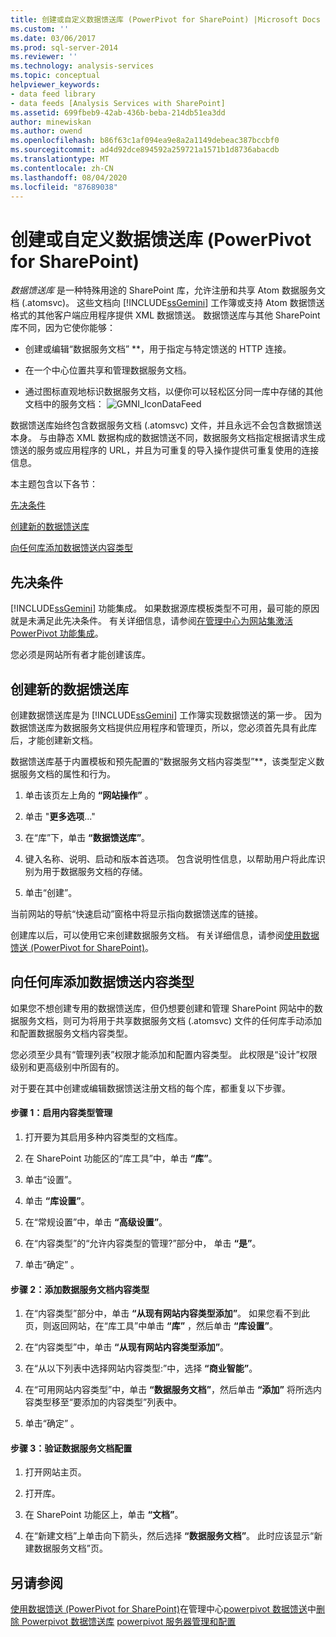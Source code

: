 ```yaml
---
title: 创建或自定义数据馈送库 (PowerPivot for SharePoint) |Microsoft Docs
ms.custom: ''
ms.date: 03/06/2017
ms.prod: sql-server-2014
ms.reviewer: ''
ms.technology: analysis-services
ms.topic: conceptual
helpviewer_keywords:
- data feed library
- data feeds [Analysis Services with SharePoint]
ms.assetid: 699fbeb9-42ab-436b-beba-214db51ea3dd
author: minewiskan
ms.author: owend
ms.openlocfilehash: b86f63c1af094ea9e8a2a1149debeac387bccbf0
ms.sourcegitcommit: ad4d92dce894592a259721a1571b1d8736abacdb
ms.translationtype: MT
ms.contentlocale: zh-CN
ms.lasthandoff: 08/04/2020
ms.locfileid: "87689038"
---
```

# <a name="create-or-customize-a-data-feed-library-powerpivot-for-sharepoint"></a>创建或自定义数据馈送库 (PowerPivot for SharePoint)
  *数据馈送库* 是一种特殊用途的 SharePoint 库，允许注册和共享 Atom 数据服务文档 (.atomsvc)。 这些文档向 [!INCLUDE[ssGemini](../../includes/ssgemini-md.md)] 工作簿或支持 Atom 数据馈送格式的其他客户端应用程序提供 XML 数据馈送。 数据馈送库与其他 SharePoint 库不同，因为它使你能够：

-   创建或编辑“数据服务文档” **，用于指定与特定馈送的 HTTP 连接。

-   在一个中心位置共享和管理数据服务文档。

-   通过图标直观地标识数据服务文档，以便你可以轻松区分同一库中存储的其他文档中的服务文档： ![GMNI_IconDataFeed](../media/gmni-icondatafeed.gif "GMNI_IconDataFeed")

 数据馈送库始终包含数据服务文档 (.atomsvc) 文件，并且永远不会包含数据馈送本身。 与由静态 XML 数据构成的数据馈送不同，数据服务文档指定根据请求生成馈送的服务或应用程序的 URL，并且为可重复的导入操作提供可重复使用的连接信息。

 本主题包含以下各节：

 [先决条件](#prereq)

 [创建新的数据馈送库](#createlib)

 [向任何库添加数据馈送内容类型](#addtolib)

##  <a name="prerequisites"></a><a name="prereq"></a>先决条件
 [!INCLUDE[ssGemini](../../includes/ssgemini-md.md)] 功能集成。 如果数据源库模板类型不可用，最可能的原因就是未满足此先决条件。 有关详细信息，请参阅[在管理中心为网站集激活 PowerPivot 功能集成](activate-power-pivot-integration-for-site-collections-in-ca.md)。

 您必须是网站所有者才能创建该库。

##  <a name="create-a-new-data-feed-library"></a><a name="createlib"></a>创建新的数据馈送库
 创建数据馈送库是为 [!INCLUDE[ssGemini](../../includes/ssgemini-md.md)] 工作簿实现数据馈送的第一步。 因为数据馈送库为数据服务文档提供应用程序和管理页，所以，您必须首先具有此库后，才能创建新文档。

 数据馈送库基于内置模板和预先配置的“数据服务文档内容类型”**，该类型定义数据服务文档的属性和行为。

1.  单击该页左上角的 **“网站操作”** 。

2.  单击 "**更多选项**..."

3.  在“库”下，单击 **“数据馈送库”**。

4.  键入名称、说明、启动和版本首选项。 包含说明性信息，以帮助用户将此库识别为用于数据服务文档的存储。

5.  单击“创建”。

 当前网站的导航“快速启动”窗格中将显示指向数据馈送库的链接。

 创建库以后，可以使用它来创建数据服务文档。 有关详细信息，请参阅[使用数据馈送 &#40;PowerPivot for SharePoint&#41;](use-data-feeds-power-pivot-for-sharepoint.md)。

##  <a name="add-the-data-feed-content-type-to-any-library"></a><a name="addtolib"></a>向任何库添加数据馈送内容类型
 如果您不想创建专用的数据馈送库，但仍想要创建和管理 SharePoint 网站中的数据服务文档，则可为将用于共享数据服务文档 (.atomsvc) 文件的任何库手动添加和配置数据服务文档内容类型。

 您必须至少具有“管理列表”权限才能添加和配置内容类型。 此权限是“设计”权限级别和更高级别中所固有的。

 对于要在其中创建或编辑数据馈送注册文档的每个库，都重复以下步骤。

#### <a name="step-1-enable-content-type-management"></a>步骤 1：启用内容类型管理

1.  打开要为其启用多种内容类型的文档库。

2.  在 SharePoint 功能区的“库工具”中，单击 **“库”**。

3.  单击“设置”。

4.  单击 **“库设置”**。

5.  在“常规设置”中，单击 **“高级设置”**。

6.  在“内容类型”的“允许内容类型的管理?”部分中， 单击 **“是”**。

7.  单击“确定”  。

#### <a name="step-2-add-the-data-service-document-content-type"></a>步骤 2：添加数据服务文档内容类型

1.  在“内容类型”部分中，单击 **“从现有网站内容类型添加”**。 如果您看不到此页，则返回网站，在“库工具”中单击 **“库”** ，然后单击 **“库设置”**。

2.  在“内容类型”中，单击 **“从现有网站内容类型添加”**。

3.  在“从以下列表中选择网站内容类型:”中，选择 **“商业智能”**。

4.  在“可用网站内容类型”中，单击 **“数据服务文档”**，然后单击 **“添加”** 将所选内容类型移至“要添加的内容类型”列表中。

5.  单击“确定”  。

#### <a name="step-3-verify-data-service-document-configuration"></a>步骤 3：验证数据服务文档配置

1.  打开网站主页。

2.  打开库。

3.  在 SharePoint 功能区上，单击 **“文档”**。

4.  在“新建文档”上单击向下箭头，然后选择 **“数据服务文档”**。 此时应该显示“新建数据服务文档”页。

## <a name="see-also"></a>另请参阅
 [使用数据馈送 &#40;PowerPivot for SharePoint&#41;](use-data-feeds-power-pivot-for-sharepoint.md)在管理中心[powerpivot 数据馈送](power-pivot-data-feeds.md)中[删除 Powerpivot 数据馈送库](delete-a-power-pivot-data-feed-library.md) [powerpivot 服务器管理和配置](power-pivot-server-administration-and-configuration-in-central-administration.md)



